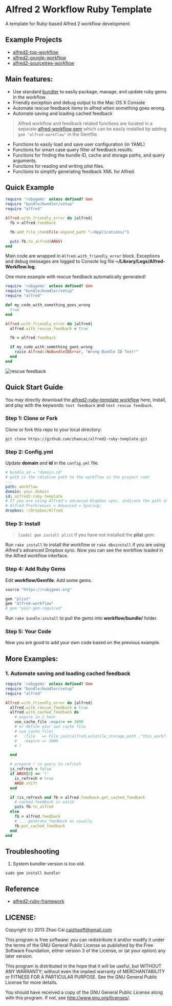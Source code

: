 # Alfred 2 Workflow Ruby Template

A template for Ruby-based Alfred 2 workflow development.

## Example Projects

* [alfred2-top-workflow]( https://github.com/zhaocai/alfred2-top-workflow )
* [alfred2-google-workflow]( https://github.com/zhaocai/alfred2-google-workflow )
* [alfred2-sourcetree-workflow]( https://github.com/zhaocai/alfred2-sourcetree-workflow )


## Main features:

* Use standard [bundler][gembundler] to easily package, manage, and update ruby gems in the workflow.
* Friendly exception and debug output to the Mac OS X Console
* Automate rescue feedback items to alfred when something goes wrong.
* Automate saving and loading cached feedback

> Alfred workflow and feedback related functions are located in a separate [alfred-workflow gem]( https://github.com/zhaocai/alfred-workflow ) which can be easily installed by adding `gem "alfred-workflow"` in the Gemfile.

* Functions to easily load and save user configuration (in YAML)
* Functions for smart case query filter of feedback results.
* Functions for finding the bundle ID, cache and storage paths, and query arguments.
* Functions for reading and writing plist files.
* Functions to simplify generating feedback XML for Alfred.


## Quick Example

```ruby
require 'rubygems' unless defined? Gem
require "bundle/bundler/setup"
require "alfred"

Alfred.with_friendly_error do |alfred|
  fb = alfred.feedback

  fb.add_file_item(File.expand_path "~/Applications/")

  puts fb.to_alfred(ARGV)
end
```

Main code are wrapped in `Alfred.with_friendly_error` block. Exceptions and debug messages are logged to Console log file **~/Library/Logs/Alfred-Workflow.log**.

One more example with rescue feedback automatically generated!

```ruby
require 'rubygems' unless defined? Gem
require "bundle/bundler/setup"
require "alfred"

def my_code_with_something_goes_wrong
  true
end

Alfred.with_friendly_error do |alfred|
  alfred.with_rescue_feedback = true

  fb = alfred.feedback

  if my_code_with_something_goes_wrong
    raise Alfred::NoBundleIDError, "Wrong Bundle ID Test!"
  end
end
```

![rescue feedback](https://raw.github.com/zhaocai/alfred2-ruby-template/master/screenshots/rescue%20feedback.png)



## Quick Start Guide

You may directly download the [alfred2-ruby-template workflow]( https://github.com/zhaocai/alfred2-ruby-template/raw/master/alfred2-ruby-template.alfredworkflow ) here, install, and play with the keywords: `test feedback` and `test rescue feedback`.

### Step 1: Clone or Fork

Clone or fork this repo to your local directory:

`git clone https://github.com/zhaocai/alfred2-ruby-template.git`

### Step 2: Config.yml
Update **domain** and **id** in the `config.yml` file.

```yaml
# bundle_id = "domain.id"
# path is the relative path to the workflow in the project root
---
path: workflow
domain: your.domain
id: alfred2-ruby-template
# If you are using Alfred's advanced Dropbox sync, indicate the path shown in
# Alfred Preferences > Advanced > Syncing:
dropbox: ~/Dropbox/Alfred
```

### Step 3: Install
> `[sudo] gem install plist` if you have not installed the **plist** gem.

Run `rake install` to install the workflow or `rake dbxinstall` if you are using Alfred's advanced Dropbox sync. Now you can see the workflow loaded in the
Alfred workflow interface.

### Step 4: Add Ruby Gems

Edit **workflow/Gemfile**. Add some gems.

```ruby
source "https://rubygems.org"

gem "plist"
gem "alfred-workflow"
# gem "your-gem-required"
```

Run `rake bundle:install` to pull the gems into **workflow/bundle/** folder.

### Step 5: Your Code

Now you are good to add your own code based on the previous example.


## More Examples:

### 1. Automate saving and loading cached feedback
```ruby
require 'rubygems' unless defined? Gem
require "bundle/bundler/setup"
require "alfred"

Alfred.with_friendly_error do |alfred|
  alfred.with_rescue_feedback = true
  alfred.with_cached_feedback do
    # expire in 1 hour
    use_cache_file :expire => 3600
    # or define your own cache file
    # use_cache_file(
    #   :file   => File.join(alfred.volatile_storage_path ,"this_workflow.alfred2feedback") ,
    #   :expire => 3600
    # )

  end

  # prepend ! in query to refresh
  is_refresh = false
  if ARGV[0] == '!'
    is_refresh = true
    ARGV.shift
  end

  if !is_refresh and fb = alfred.feedback.get_cached_feedback
    # cached feedback is valid
    puts fb.to_alfred
  else
    fb = alfred.feedback
    # ... generate_feedback as usually
    fb.put_cached_feedback
  end
end
```


## Troubleshooting

1. System bundler version is too old.

`sudo gem install bundler`



## Reference

* [alfred2-ruby-framework]( https://github.com/canadaduane/alfred2-ruby-framework )

## LICENSE:

Copyright (c) 2013 Zhao Cai <caizhaoff@gmail.com>

This program is free software: you can redistribute it and/or modify it under
the terms of the GNU General Public License as published by the Free Software
Foundation, either version 3 of the License, or (at your option)
any later version.

This program is distributed in the hope that it will be useful, but WITHOUT
ANY WARRANTY; without even the implied warranty of MERCHANTABILITY or FITNESS
FOR A PARTICULAR PURPOSE. See the GNU General Public License for more details.

You should have received a copy of the GNU General Public License along with
this program. If not, see <http://www.gnu.org/licenses/>.


[gembundler]: http://gembundler.com/


